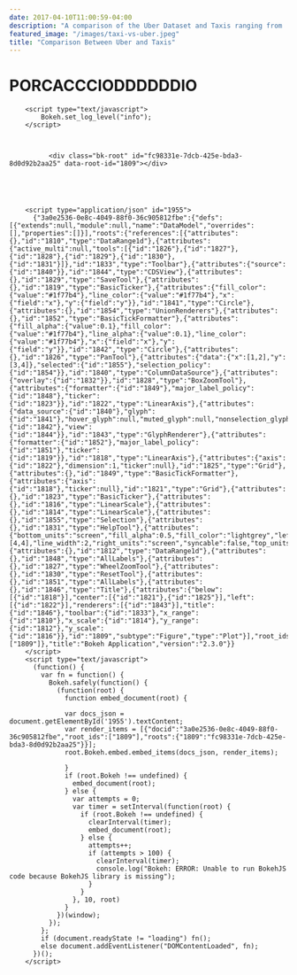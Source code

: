 ```yaml
---
date: 2017-04-10T11:00:59-04:00
description: "A comparison of the Uber Dataset and Taxis ranging from ... to ..."
featured_image: "/images/taxi-vs-uber.jpeg"
title: "Comparison Between Uber and Taxis"
---
```



# PORCACCCIODDDDDDIO

<script type="text/javascript" src="https://cdn.bokeh.org/bokeh/release/bokeh-2.3.0.min.js" integrity="sha384-HjagQp6T0/7bxYTAXbLotF1MLAGWmhkY5siA1Gc/pcEgvgRPtMsRn0gQtMwGKiw1" crossorigin="anonymous"></script>
        <script type="text/javascript">
            Bokeh.set_log_level("info");
        </script>


        
              <div class="bk-root" id="fc98331e-7dcb-425e-bda3-8d0d92b2aa25" data-root-id="1809"></div>
            
          
        
      
      
        <script type="application/json" id="1955">
          {"3a0e2536-0e8c-4049-88f0-36c905812fbe":{"defs":[{"extends":null,"module":null,"name":"DataModel","overrides":[],"properties":[]}],"roots":{"references":[{"attributes":{},"id":"1810","type":"DataRange1d"},{"attributes":{"active_multi":null,"tools":[{"id":"1826"},{"id":"1827"},{"id":"1828"},{"id":"1829"},{"id":"1830"},{"id":"1831"}]},"id":"1833","type":"Toolbar"},{"attributes":{"source":{"id":"1840"}},"id":"1844","type":"CDSView"},{"attributes":{},"id":"1829","type":"SaveTool"},{"attributes":{},"id":"1819","type":"BasicTicker"},{"attributes":{"fill_color":{"value":"#1f77b4"},"line_color":{"value":"#1f77b4"},"x":{"field":"x"},"y":{"field":"y"}},"id":"1841","type":"Circle"},{"attributes":{},"id":"1854","type":"UnionRenderers"},{"attributes":{},"id":"1852","type":"BasicTickFormatter"},{"attributes":{"fill_alpha":{"value":0.1},"fill_color":{"value":"#1f77b4"},"line_alpha":{"value":0.1},"line_color":{"value":"#1f77b4"},"x":{"field":"x"},"y":{"field":"y"}},"id":"1842","type":"Circle"},{"attributes":{},"id":"1826","type":"PanTool"},{"attributes":{"data":{"x":[1,2],"y":[3,4]},"selected":{"id":"1855"},"selection_policy":{"id":"1854"}},"id":"1840","type":"ColumnDataSource"},{"attributes":{"overlay":{"id":"1832"}},"id":"1828","type":"BoxZoomTool"},{"attributes":{"formatter":{"id":"1849"},"major_label_policy":{"id":"1848"},"ticker":{"id":"1823"}},"id":"1822","type":"LinearAxis"},{"attributes":{"data_source":{"id":"1840"},"glyph":{"id":"1841"},"hover_glyph":null,"muted_glyph":null,"nonselection_glyph":{"id":"1842"},"view":{"id":"1844"}},"id":"1843","type":"GlyphRenderer"},{"attributes":{"formatter":{"id":"1852"},"major_label_policy":{"id":"1851"},"ticker":{"id":"1819"}},"id":"1818","type":"LinearAxis"},{"attributes":{"axis":{"id":"1822"},"dimension":1,"ticker":null},"id":"1825","type":"Grid"},{"attributes":{},"id":"1849","type":"BasicTickFormatter"},{"attributes":{"axis":{"id":"1818"},"ticker":null},"id":"1821","type":"Grid"},{"attributes":{},"id":"1823","type":"BasicTicker"},{"attributes":{},"id":"1816","type":"LinearScale"},{"attributes":{},"id":"1814","type":"LinearScale"},{"attributes":{},"id":"1855","type":"Selection"},{"attributes":{},"id":"1831","type":"HelpTool"},{"attributes":{"bottom_units":"screen","fill_alpha":0.5,"fill_color":"lightgrey","left_units":"screen","level":"overlay","line_alpha":1.0,"line_color":"black","line_dash":[4,4],"line_width":2,"right_units":"screen","syncable":false,"top_units":"screen"},"id":"1832","type":"BoxAnnotation"},{"attributes":{},"id":"1812","type":"DataRange1d"},{"attributes":{},"id":"1848","type":"AllLabels"},{"attributes":{},"id":"1827","type":"WheelZoomTool"},{"attributes":{},"id":"1830","type":"ResetTool"},{"attributes":{},"id":"1851","type":"AllLabels"},{"attributes":{},"id":"1846","type":"Title"},{"attributes":{"below":[{"id":"1818"}],"center":[{"id":"1821"},{"id":"1825"}],"left":[{"id":"1822"}],"renderers":[{"id":"1843"}],"title":{"id":"1846"},"toolbar":{"id":"1833"},"x_range":{"id":"1810"},"x_scale":{"id":"1814"},"y_range":{"id":"1812"},"y_scale":{"id":"1816"}},"id":"1809","subtype":"Figure","type":"Plot"}],"root_ids":["1809"]},"title":"Bokeh Application","version":"2.3.0"}}
        </script>
        <script type="text/javascript">
          (function() {
            var fn = function() {
              Bokeh.safely(function() {
                (function(root) {
                  function embed_document(root) {
                    
                  var docs_json = document.getElementById('1955').textContent;
                  var render_items = [{"docid":"3a0e2536-0e8c-4049-88f0-36c905812fbe","root_ids":["1809"],"roots":{"1809":"fc98331e-7dcb-425e-bda3-8d0d92b2aa25"}}];
                  root.Bokeh.embed.embed_items(docs_json, render_items);
                
                  }
                  if (root.Bokeh !== undefined) {
                    embed_document(root);
                  } else {
                    var attempts = 0;
                    var timer = setInterval(function(root) {
                      if (root.Bokeh !== undefined) {
                        clearInterval(timer);
                        embed_document(root);
                      } else {
                        attempts++;
                        if (attempts > 100) {
                          clearInterval(timer);
                          console.log("Bokeh: ERROR: Unable to run BokehJS code because BokehJS library is missing");
                        }
                      }
                    }, 10, root)
                  }
                })(window);
              });
            };
            if (document.readyState != "loading") fn();
            else document.addEventListener("DOMContentLoaded", fn);
          })();
        </script>